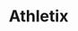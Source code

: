 ---
title: Athletix
description: A website for athletes to track their progress and achievements.
img: ["https://es.coachesvoice.com/wp-content/uploads/2025/02/sancet_main-scaled.jpg", "https://phantom-marca.unidadeditorial.es/6438f1952954c02c0d7fd9acc711a115/resize/828/f/jpg/assets/multimedia/imagenes/2021/05/15/16210775577058.jpg"]
technologies: ["SpringBoot", "Java", "MySQL", "HTML", "Tailwind", "JavaScript"]
---